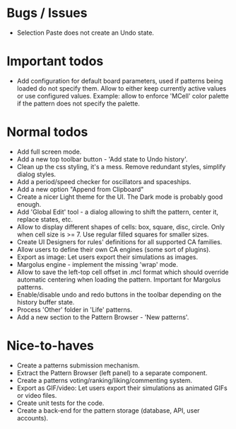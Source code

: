 
# Bugs / Issues

- Selection Paste does not create an Undo state.


# Important todos

- Add configuration for default board parameters, used if patterns being loaded do not specify them. Allow to either keep currently active values or use configured values. Example: allow to enforce 'MCell' color palette if the pattern does not specify the palette.


# Normal todos

- Add full screen mode.
- Add a new top toolbar button - 'Add state to Undo history'.
- Clean up the css styling, it's a mess. Remove redundant styles, simplify dialog styles.
- Add a period/speed checker for oscillators and spaceships.
- Add a new option "Append from Clipboard"
- Create a nicer Light theme for the UI. The Dark mode is probably good enough.
- Add 'Global Edit' tool - a dialog allowing to shift the pattern, center it, replace states, etc.
- Allow to display different shapes of cells: box, square, disc, circle. Only when cell size is >= 7. Use regular filled squares for smaller sizes.
- Create UI Designers for rules' definitions for all supported CA families.
- Allow users to define their own CA engines (some sort of plugins).
- Export as image: Let users export their simulations as images.
- Margolus engine - implement the missing 'wrap' mode.
- Allow to save the left-top cell offset in .mcl format which should override automatic centering when loading the pattern. Important for Margolus patterns.
- Enable/disable undo and redo buttons in the toolbar depending on the history buffer state.
- Process 'Other' folder in 'Life' patterns.
- Add a new section to the Pattern Browser - 'New patterns'.


# Nice-to-haves

- Create a patterns submission mechanism.
- Extract the Pattern Browser (left panel) to a separate component.
- Create a patterns voting/ranking/liking/commenting system.
- Export as GIF/video: Let users export their simulations as animated GIFs or video files.
- Create unit tests for the code.
- Create a back-end for the pattern storage (database, API, user accounts).
